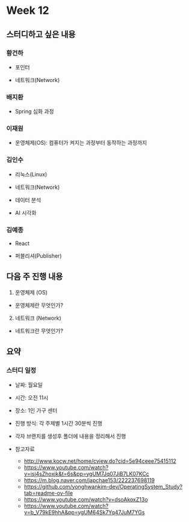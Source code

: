 # Week 12 

## 스터디하고 싶은 내용

### 황건하

- 포인터

- 네트워크(Network)

### 배지환

- Spring 심화 과정

### 이재원

- 운영체제(OS): 컴퓨터가 켜지는 과정부터 동작하는 과정까지

### 김인수

- 리눅스(Linux)

- 네트워크(Network)

- 데이터 분석

- AI 시각화

### 김예종

- React

- 퍼블리셔(Publisher)

## 다음 주 진행 내용

1. 운영체제 (OS)

- 운영체제란 무엇인가?

2. 네트워크 (Network)

- 네트워크란 무엇인가?

## 요약

### 스터디 일정

- 날짜: 월요일

- 시간: 오전 11시

- 장소: 1인 가구 센터

- 진행 방식: 각 주제별 1시간 30분씩 진행

- 각자 브랜치를 생성후 폴더에 내용을 정리해서 진행

- 참고자료
  - http://www.kocw.net/home/cview.do?cid=5e94ceee75415112
  - https://www.youtube.com/watch?v=isj4sZhoxjk&t=6s&pp=ygUM7Jq07JiB7LK07KCc
  - https://m.blog.naver.com/japchae153/222237698119
  - https://github.com/yonghwankim-dev/OperatingSystem_Study?tab=readme-ov-file
  - https://www.youtube.com/watch?v=dsoAkoxZ13o
  - https://www.youtube.com/watch?v=b_V79kE9hhA&pp=ygUM64Sk7Yq47JuM7YGs
